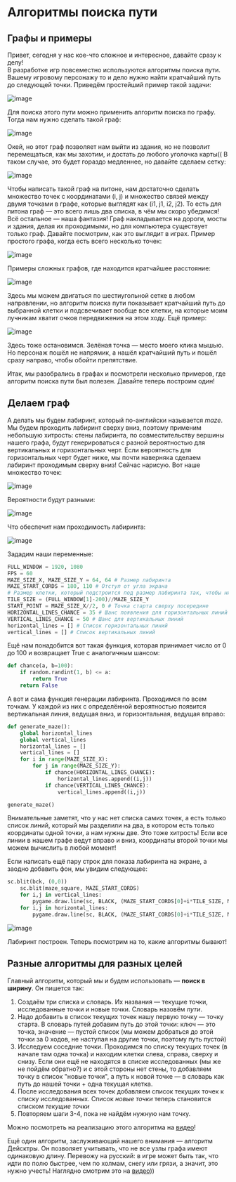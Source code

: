 # Алгоритмы поиска пути
## Графы и примеры
Привет, сегодня у нас кое-что сложное и интересное, давайте сразу к делу!  
В разработке игр повсеместно используются алгоритмы поиска пути. Вашему игровому персонажу то и дело нужно найти кратчайший путь до следующей точки. Приведём простейший пример такой задачи:  

![image](https://user-images.githubusercontent.com/56085790/151000738-bf14b16f-9f36-4a51-a2f8-aeb6376f2026.png)  

Для поиска этого пути можно применить алгоритм поиска по графу. Тогда нам нужно сделать такой граф:  

![image](https://user-images.githubusercontent.com/56085790/151000976-ce6e32da-28dd-487f-a432-ce8555996f48.png)

Окей, но этот граф позволяет нам выйти из здания, но не позволит перемещаться, как мы захотим, и достать до любого уголочка карты(( В таком случае, это будет гораздо медленнее, но давайте сделаем сетку:  

![image](https://user-images.githubusercontent.com/56085790/151001558-a1fadaed-9f40-4074-a2f9-0e9896b18805.png)

Чтобы написать такой граф на питоне, нам достаточно сделать множество точек с координатами (i, j) и множество связей между двумя точками в графе, которые выглядят как (i1, j1, i2, j2). То есть для питона граф — это всего лишь два списка, в чём мы скоро убедимся!  
Всё остальное — наша фантазия! Граф накладывается на дороги, мосты и здания, делая их проходимыми, но для компьютера существует только граф. Давайте посмотрим, как это выглядит в играх. Пример простого графа, когда есть всего несколько точек:

![image](https://user-images.githubusercontent.com/56085790/151003686-330d795c-d0cd-4794-8f84-903698e4955c.png)

Примеры сложных графов, где находится кратчайшее расстояние:

![image](https://user-images.githubusercontent.com/56085790/151004816-5506f0b8-e565-4c36-be55-e7ffa01660aa.png)

Здесь мы можем двигаться по шестиугольной сетке в любом направлении, но алгоритм поиска пути показывает кратчайший путь до выбранной клетки и подсвечивает вообще все клетки, на которые моим лучникам хватит очков передвижения на этом ходу. Ещё пример: 

![image](https://user-images.githubusercontent.com/56085790/151005721-389c697b-fd83-48af-97d4-35e14b923e48.png)

Здесь тоже остановимся. Зелёная точка — место моего клика мышью. Но персонаж пошёл не напрямик, а нашёл кратчайший путь и пошёл сразу направо, чтобы обойти препятствие.

Итак, мы разобрались в графах и посмотрели несколько примеров, где алгоритм поиска пути был полезен. Давайте теперь построим один!

## Делаем граф
А делать мы будем лабиринт, который по-английски называется *maze*. Мы будем проходить лабиринт сверху вниз, поэтому применим небольшую хитрость: стены лабиринта, по совместительству вершины нашего графа, будут генерироваться с разной вероятностью для вертикальных и горизонтальных черт. Если вероятность для горизонтальных черт будет ниже, мы почти наверняка сделаем лабиринт проходимым сверху вниз! Сейчас нарисую. Вот наше множество точек:

![image](https://user-images.githubusercontent.com/56085790/151012152-46523e95-b6ec-4a3e-83c3-83600d607384.png)

Вероятности будут разными:

![image](https://user-images.githubusercontent.com/56085790/151012674-3f6f9856-18b2-4993-b110-7d43144b57ce.png)

Что обеспечит нам проходимость лабиринта:

![image](https://user-images.githubusercontent.com/56085790/151013120-b619104a-da0a-4a7c-af91-25ff038225e8.png)

Зададим наши переменные:
```py
FULL_WINDOW = 1920, 1080
FPS = 60
MAZE_SIZE_X, MAZE_SIZE_Y = 64, 64 # Размер лабиринта
MAZE_START_CORDS = 180, 110 # Отступ от угла экрана
# Размер клетки, который подстроится под размер лабиринта так, чтобы ничего не вылезало за экран
TILE_SIZE = (FULL_WINDOW[1]-200)//MAZE_SIZE_Y 
START_POINT = MAZE_SIZE_X//2, 0 # Точка старта сверху посередине
HORIZONTAL_LINES_CHANCE = 35 # Шанс появления для горизонтальных линий
VERTICAL_LINES_CHANCE = 50 # Шанс для вертикальных линий
horizontal_lines = [] # Список горизонтальных линий
vertical_lines = [] # Список вертикальных линий
```

Ещё нам понадобится вот такая функция, которая принимает число от 0 до 100 и возвращает True с аналогичным шансом:
```py
def chance(a, b=100):
    if random.randint(1, b) <= a:
        return True
    return False
```

А вот и сама функция генерации лабиринта. Проходимся по всем точкам. У каждой из них с определённой вероятностью появится вертикальная линия, ведущая вниз, и горизонтальная, ведущая вправо:
```py
def generate_maze():
    global horizontal_lines
    global vertical_lines
    horizontal_lines = []
    vertical_lines = []
    for i in range(MAZE_SIZE_X):
        for j in range(MAZE_SIZE_Y):
            if chance(HORIZONTAL_LINES_CHANCE):
                horizontal_lines.append((i,j))
            if chance(VERTICAL_LINES_CHANCE):
                vertical_lines.append((i,j))

generate_maze()
```

Внимательные заметят, что у нас нет списка самих точек, а есть только список линий, который мы разделили на два, в котором есть только координаты одной точки, а нам нужны две. Это тоже хитрость! Если все линии в нашем графе ведут вправо и вниз, координаты второй точки мы можем вычислить в любой момент!

Если написать ещё пару строк для показа лабиринта на экране, а заодно добавить фон, мы увидим следующее:
```py
sc.blit(bck, (0,0))
    sc.blit(maze_square, MAZE_START_CORDS)
    for i,j in vertical_lines:
        pygame.draw.line(sc, BLACK, (MAZE_START_CORDS[0]+i*TILE_SIZE, MAZE_START_CORDS[1]+j*TILE_SIZE), (MAZE_START_CORDS[0]+i*TILE_SIZE, MAZE_START_CORDS[1]+(j+1)*TILE_SIZE), 2)
    for i,j in horizontal_lines:
        pygame.draw.line(sc, BLACK, (MAZE_START_CORDS[0]+i*TILE_SIZE, MAZE_START_CORDS[1]+j*TILE_SIZE), (MAZE_START_CORDS[0]+(i+1)*TILE_SIZE, MAZE_START_CORDS[1]+j*TILE_SIZE), 2)
```

![image](https://user-images.githubusercontent.com/56085790/151013315-caf88bf7-0ccd-420a-a292-8f2cad0a3228.png)

Лабиринт построен. Теперь посмотрим на то, какие алгоритмы бывают!

## Разные алгоритмы для разных целей

Главный алгоритм, который мы и будем использовать — **поиск в ширину**. Он пишется так:
1. Создаём три списка и словарь. Их названия — текущие точки, исследованные точки и новые точки. Словарь назовём *пути*.
2. Надо добавить в список текущих точек нашу первую точку — точку старта. В словарь путей добавим путь до этой точки: ключ — это точка, значение — пустой список (мы можем добраться до этой точки за 0 ходов, не наступая на другие точки, поэтому путь пустой)
3. Исследуем соседние точки. Проходимся по списку текущих точек (в начале там одна точка) и находим клетки слева, справа, сверху и снизу. Если они ещё не находятся в списке исследованных (мы же не пойдём обратно?) и с этой стороны нет стены, то добавляем точку в список "новые точки", а путь к новой точке — в словарь как путь до нашей точки + одна текущая клетка.
4. После исследования всех точек добавляем список текущих точек к списку исследованных. Список *новые точки* теперь становится списком *текущие точки*
5. Повторяем шаги 3-4, пока не найдём нужную нам точку.

Можно посмотреть на реализацию этого алгоритма на [видео](https://www.youtube.com/watch?v=YM6Swr6kcBw)!

Ещё один алгоритм, заслуживающий нашего внимания — алгоритм Дейсктры. Он позволяет учитывать, что не все узлы графа имеют одинаковую длину. Перевожу на русский: в игре может быть так, что идти по полю быстрее, чем по холмам, снегу или грязи, а значит, это нужно учесть! Наглядно смотрим это на [видео](https://www.youtube.com/watch?v=6WzhjIohHPg)))
